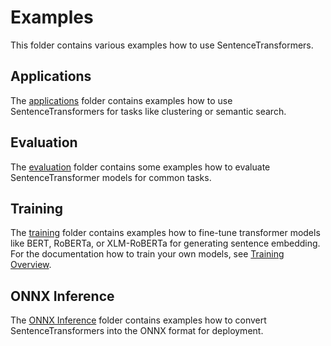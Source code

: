 # Examples
This folder contains various examples how to use SentenceTransformers.


## Applications
The [applications](applications/) folder contains examples how to use SentenceTransformers for tasks like clustering or semantic search.

## Evaluation
The [evaluation](evaluation/) folder contains some examples how to evaluate SentenceTransformer models for common tasks.

## Training 
The [training](training/) folder contains examples how to fine-tune transformer models like BERT, RoBERTa, or XLM-RoBERTa for generating sentence embedding. For the documentation how to train your own models, see [Training Overview](http://www.sbert.net/docs/training/overview.html).

## ONNX Inference
The [ONNX Inference](onnx_inference/) folder contains examples how to convert SentenceTransformers into the ONNX format for deployment.